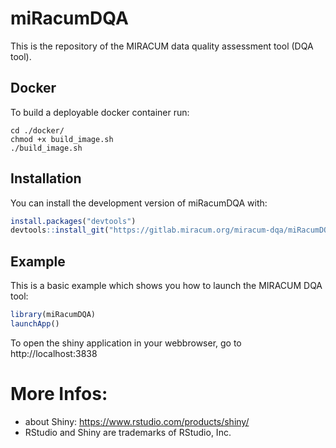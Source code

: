 # miRacumDQA  

This is the repository of the MIRACUM data quality assessment tool (DQA tool). 

## Docker 

To build a deployable docker container run:

```
cd ./docker/
chmod +x build_image.sh
./build_image.sh
```

## Installation

You can install the development version of miRacumDQA with:

``` r
install.packages("devtools")
devtools::install_git("https://gitlab.miracum.org/miracum-dqa/miRacumDQA.git")
```

## Example

This is a basic example which shows you how to launch the MIRACUM DQA tool:

``` r
library(miRacumDQA)
launchApp()
```

To open the shiny application in your webbrowser, go to http://localhost:3838


# More Infos:
- about Shiny: https://www.rstudio.com/products/shiny/  
- RStudio and Shiny are trademarks of RStudio, Inc.  
